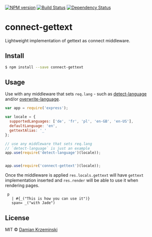 [![NPM version][npm-image]][npm-url]
[![Build Status][travis-image]][travis-url]
[![Dependency Status][gemnasium-image]][gemnasium-url]

# connect-gettext

Lightweight implementation of gettext as connect middleware.

## Install

```sh
$ npm install --save connect-gettext
```

## Usage

Use with any middleware that sets `req.lang` - such as [detect-language] and/or [overwrite-language].

```js
var app = require('express');

var locale = {
  supportedLanguages: ['de', 'fr', 'pl', 'en-GB', 'en-US'],
  defaultLanguage: 'en',
  gettextAlias: '_'
};

// use any middleware that sets req.lang
// `detect-language` is just an example
app.use(require('detect-language')(locale));


app.use(require('connect-gettext')(locale));

```

Once the middleware is applied `res.locals.gettext` will have `gettext` implementation inserted
and `res.render` will be able to use it when rendering pages.

```jade
 p
   | #{_("This is how you can use it")}
   span= _("with Jade")
```

## License

MIT © [Damian Krzeminski](https://code42day.com)

[detect-language]: https://npmjs.org/package/detect-language
[overwrite-language]: https://npmjs.org/package/overwrite-language

[npm-image]: https://img.shields.io/npm/v/connect-gettext.svg
[npm-url]: https://npmjs.org/package/connect-gettext

[travis-url]: https://travis-ci.org/code42day/connect-gettext
[travis-image]: https://img.shields.io/travis/code42day/connect-gettext.svg

[gemnasium-image]: https://img.shields.io/gemnasium/code42day/connect-gettext.svg
[gemnasium-url]: https://gemnasium.com/code42day/connect-gettext
